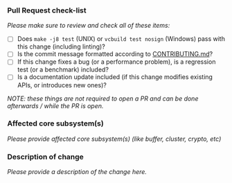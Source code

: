 ### Pull Request check-list

_Please make sure to review and check all of these items:_

- [ ] Does `make -j8 test` (UNIX) or `vcbuild test nosign` (Windows) pass with
  this change (including linting)?
- [ ] Is the commit message formatted according to [CONTRIBUTING.md][0]?
- [ ] If this change fixes a bug (or a performance problem), is a regression
  test (or a benchmark) included?
- [ ] Is a documentation update included (if this change modifies
  existing APIs, or introduces new ones)?

_NOTE: these things are not required to open a PR and can be done afterwards /
while the PR is open._

### Affected core subsystem(s)

_Please provide affected core subsystem(s) (like buffer, cluster, crypto, etc)_

[0]: https://github.com/nodejs/node/blob/master/CONTRIBUTING.md#step-3-commit

### Description of change

_Please provide a description of the change here._

